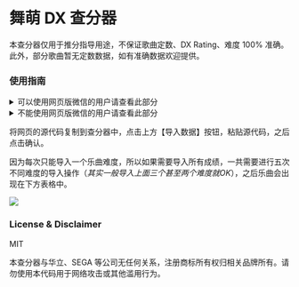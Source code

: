 # 舞萌 DX 查分器

本查分器仅用于推分指导用途，不保证歌曲定数、DX Rating、难度 100% 准确。此外，部分歌曲暂无定数数据，如有准确数据欢迎提供。

### 使用指南

<details>
<summary>可以使用网页版微信的用户请查看此部分</summary>
用任意浏览器访问如下网址：https://tgk-wcaime.wahlap.com/wc_auth/oauth/authorize/maimai-dx

然后 URL 会被重定向到 **https://open.weixin.qq.com/connect/oauth2/authorize** (后面的查询参数省略掉了)。

之后，在网页版微信的任何聊天框中粘贴刚刚的 URL，如下图所示：

![](https://www.diving-fish.com/images/maimaidx-prober/4.png)

之后点击这个链接即可。如果一切顺利的话，浏览器中将进入舞萌 DX 的主页。如果提示**Not Found**，有可能是操作慢了一点，可以再试一次！

![](https://www.diving-fish.com/images/maimaidx-prober/5.png)

接下来，点击 *Ctrl+U* 或右键获取源代码，并将源代码粘贴到查分器的【导入数据】选项中。
</details>

<details>
<summary>不能使用网页版微信的用户请查看此部分</summary>
使用电脑版微信打开【舞萌DX】公众号，点击底部【我的记录】，在打开的页面中导航至【记录】-【乐曲成绩】。
  
在下方乐曲成绩中选择难度后，右击鼠标并点击【获取源代码】（如果右击无效可以往下滑动一些再右击），复制源代码到剪切板中。

![](https://www.diving-fish.com/images/maimaidx-prober/1.png)

![](https://www.diving-fish.com/images/maimaidx-prober/2.png)
</details>


将网页的源代码复制到查分器中，点击上方【导入数据】按钮，粘贴源代码，之后点击确认。

因为每次只能导入一个乐曲难度，所以如果需要导入所有成绩，一共需要进行五次不同难度的导入操作（*其实一般导入上面三个甚至两个难度就OK*），之后乐曲会出现在下方表格中。

![](https://www.diving-fish.com/images/maimaidx-prober/3.png)


### License & Disclaimer

MIT

本查分器与华立、SEGA 等公司无任何关系，注册商标所有权归相关品牌所有。请勿使用本代码用于网络攻击或其他滥用行为。

